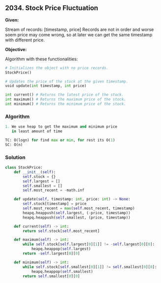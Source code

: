 ## 2034. Stock Price Fluctuation

**Given:**

Stream of records: [timestamp, price]
Records are not in order and worse soem price may come wrong,
so at later we can get the same timestamp with different price.

**Objective:**

Algorithm with these functionalities:

```python
# Initializes the object with no price records.
StockPrice()

# Updates the price of the stock at the given timestamp.
void update(int timestamp, int price) 

int current() # Returns the latest price of the stock.
int maximum() # Returns the maximum price of the stock.
int minimum() # Returns the minimum price of the stock.
```

### Algorithm

```python
1. We use heap to get the maximum and minimum price
   in least amount of time
```
```python
TC: O(logn) for find max or min, for rest its O(1)
SC: O(n)
```


### Solution

```python
class StockPrice:
    def __init__(self):
        self.stock = {}
        self.largest = []
        self.smallest = []
        self.most_recent = -math.inf

    def update(self, timestamp: int, price: int) -> None:
        self.stock[timestamp] = price
        self.most_recent = max(self.most_recent, timestamp)
        heapq.heappush(self.largest, (-price, timestamp))
        heapq.heappush(self.smallest, (price, timestamp))

    def current(self) -> int:
        return self.stock[self.most_recent]

    def maximum(self) -> int:
        while self.stock[self.largest[0][1]] != -self.largest[0][0]:
            heapq.heappop(self.largest)
        return -self.largest[0][0]

    def minimum(self) -> int:
        while self.stock[self.smallest[0][1]] != self.smallest[0][0]:
            heapq.heappop(self.smallest)
        return self.smallest[0][0]
```